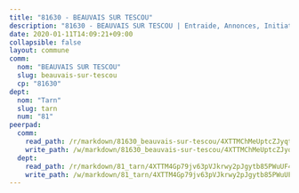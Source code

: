 ```yaml
---
title: "81630 - BEAUVAIS SUR TESCOU"
description: "81630 - BEAUVAIS SUR TESCOU | Entraide, Annonces, Initiatives"
date: 2020-01-11T14:09:21+09:00
collapsible: false
layout: commune
comm:
  nom: "BEAUVAIS SUR TESCOU"
  slug: beauvais-sur-tescou
  cp: "81630"
dept:
  nom: "Tarn"
  slug: tarn
  num: "81"
peerpad:
  comm:
    read_path: /r/markdown/81630_beauvais-sur-tescou/4XTTMChMeUptcZJyqtv7FURNutfXFFSnB8s4mJHLPsQMnMXhU
    write_path: /w/markdown/81630_beauvais-sur-tescou/4XTTMChMeUptcZJyqtv7FURNutfXFFSnB8s4mJHLPsQMnMXhU-K3TgUTLFyasW2cBoeG2QrsB356W2pSonEZVn8Wj8DupPA2Q5XgFi2EU3SdqB6k3Japq7cwHvTZwt8t9mB2uMECBBNUi79o2njbHZKtFkQ7QcjMEyUFf3TucSHxvSvVnmBftFQPWJ
  dept:
    read_path: /r/markdown/81_tarn/4XTTM4Gp79jv63pVJkrwy2pJgytb85PWuUF46qZV3RNcf9bTY
    write_path: /w/markdown/81_tarn/4XTTM4Gp79jv63pVJkrwy2pJgytb85PWuUF46qZV3RNcf9bTY-K3TgUQULAfYZTaNEYQn663imu6tLJ5XUSYV3bG6y2QwZHe2hiw5KiHgnyL8wpzhjjRKSLQVjHCuMHvPTtVgD4tm7BFQTVwqLNiZgb8d93Riu34VNq5t6eFocUS5Ezct8i9MJtUHQ
---
```


